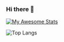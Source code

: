 ### Hi there 👋

<!--
**Mukiti-Ryan/Mukiti-Ryan** is a ✨ _special_ ✨ repository because its `README.md` (this file) appears on your GitHub profile.

Here are some ideas to get you started:
My name is Ryan Mukiti.
- 🔭 I’m currently working on ...
- 🌱 I’m currently learning ...
- 👯 I’m looking to collaborate on ...
- 🤔 I’m looking for help with ...
- 💬 Ask me about ...
- 📫 How to reach me: ...
- 😄 Pronouns: ...
- ⚡ Fun fact: ...
-->

[![My Awesome Stats](https://awesome-github-stats.azurewebsites.net/user-stats/Mukiti-Ryan?cardType=github&theme=github-dark)](https://git.io/awesome-stats-card)

![Top Langs](https://github-readme-stats.vercel.app/api/top-langs/?username=Mukiti-Ryan&theme=github-dark)
